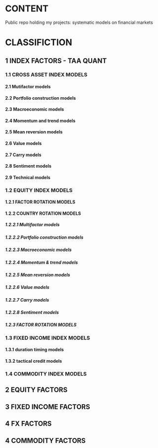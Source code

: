 # CONTENT
Public repo holding my projects: systematic models on financial markets
# CLASSIFICTION
##  1 INDEX FACTORS - TAA QUANT
### 1.1 CROSS ASSET INDEX MODELS
####  2.1 Mutifactor models
####  2.2 Portfolio construction models
####  2.3 Macroeconomic models
####  2.4 Momentum and trend models
####  2.5 Mean reversion models
####  2.6 Value models
####  2.7 Carry models
####  2.8 Sentiment models
####  2.9 Technical models
### 1.2 EQUITY INDEX MODELS
####  1.2.1 FACTOR ROTATION MODELS
####  1.2.2 COUNTRY ROTATION MODELS
#####  1.2.2.1  Multifactor models
#####  1.2.2.2  Portfolio construction models
#####  1.2.2.3  Macroeconomic models
#####  1.2.2.4  Momentum & trend models
#####  1.2.2.5  Mean reversion models
#####  1.2.2.6  Value models
#####  1.2.2.7  Carry models
#####  1.2.2.8  Sentiment models
##### 1.2.3 FACTOR ROTATION MODELS
### 1.3 FIXED INCOME INDEX MODELS
####  1.3.1 duration timing models
####  1.3.2 tactical credit models
### 1.4 COMMODITY INDEX MODELS
##  2 EQUITY FACTORS
##  3 FIXED INCOME FACTORS
##  4 FX FACTORS
##  4 COMMODITY FACTORS
